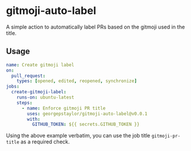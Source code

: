 # gitmoji-auto-label

A simple action to automatically label PRs based on the gitmoji used in the title.

## Usage
```yaml
name: Create gitmoji label
on:
  pull_request:
    types: [opened, edited, reopened, synchronize]
jobs:
  create-gitmoji-label:
    runs-on: ubuntu-latest
    steps:
      - name: Enforce gitmoji PR title
        uses: georgepstaylor/gitmoji-auto-label@v0.0.1
        with:
          GITHUB_TOKEN: ${{ secrets.GITHUB_TOKEN }}
```

Using the above example verbatim, you can use the job title `gitmoji-pr-title` as a required check.